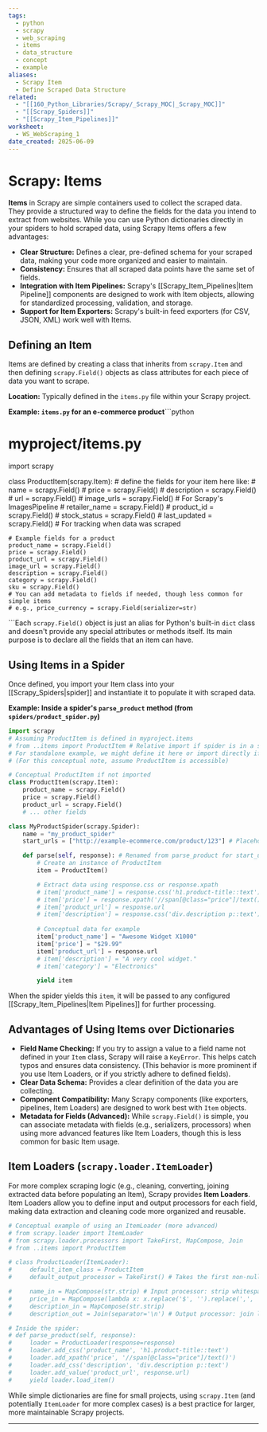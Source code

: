 ```yaml
---
tags:
  - python
  - scrapy
  - web_scraping
  - items
  - data_structure
  - concept
  - example
aliases:
  - Scrapy Item
  - Define Scraped Data Structure
related:
  - "[[160_Python_Libraries/Scrapy/_Scrapy_MOC|_Scrapy_MOC]]"
  - "[[Scrapy_Spiders]]"
  - "[[Scrapy_Item_Pipelines]]"
worksheet:
  - WS_WebScraping_1
date_created: 2025-06-09
---
```

# Scrapy: Items

**Items** in Scrapy are simple containers used to collect the scraped data. They provide a structured way to define the fields for the data you intend to extract from websites. While you can use Python dictionaries directly in your spiders to hold scraped data, using Scrapy Items offers a few advantages:

-   **Clear Structure:** Defines a clear, pre-defined schema for your scraped data, making your code more organized and easier to maintain.
-   **Consistency:** Ensures that all scraped data points have the same set of fields.
-   **Integration with Item Pipelines:** Scrapy's [[Scrapy_Item_Pipelines|Item Pipeline]] components are designed to work with Item objects, allowing for standardized processing, validation, and storage.
-   **Support for Item Exporters:** Scrapy's built-in feed exporters (for CSV, JSON, XML) work well with Items.

## Defining an Item
Items are defined by creating a class that inherits from `scrapy.Item` and then defining `scrapy.Field()` objects as class attributes for each piece of data you want to scrape.

**Location:** Typically defined in the `items.py` file within your Scrapy project.

**Example: `items.py` for an e-commerce product**```python
# myproject/items.py

import scrapy

class ProductItem(scrapy.Item):
    # define the fields for your item here like:
    # name = scrapy.Field()
    # price = scrapy.Field()
    # description = scrapy.Field()
    # url = scrapy.Field()
    # image_urls = scrapy.Field() # For Scrapy's ImagesPipeline
    # retailer_name = scrapy.Field()
    # product_id = scrapy.Field()
    # stock_status = scrapy.Field()
    # last_updated = scrapy.Field() # For tracking when data was scraped

    # Example fields for a product
    product_name = scrapy.Field()
    price = scrapy.Field()
    product_url = scrapy.Field()
    image_url = scrapy.Field()
    description = scrapy.Field()
    category = scrapy.Field()
    sku = scrapy.Field()
    # You can add metadata to fields if needed, though less common for simple items
    # e.g., price_currency = scrapy.Field(serializer=str)
```Each `scrapy.Field()` object is just an alias for Python's built-in `dict` class and doesn't provide any special attributes or methods itself. Its main purpose is to declare all the fields that an item can have.

## Using Items in a Spider
Once defined, you import your Item class into your [[Scrapy_Spiders|spider]] and instantiate it to populate it with scraped data.

**Example: Inside a spider's `parse_product` method (from `spiders/product_spider.py`)**
```python
import scrapy
# Assuming ProductItem is defined in myproject.items
# from ..items import ProductItem # Relative import if spider is in a subpackage
# For standalone example, we might define it here or import directly if in same dir
# (For this conceptual note, assume ProductItem is accessible)

# Conceptual ProductItem if not imported
class ProductItem(scrapy.Item):
    product_name = scrapy.Field()
    price = scrapy.Field()
    product_url = scrapy.Field()
    # ... other fields

class MyProductSpider(scrapy.Spider):
    name = "my_product_spider"
    start_urls = ["http://example-ecommerce.com/product/123"] # Placeholder

    def parse(self, response): # Renamed from parse_product for start_urls default
        # Create an instance of ProductItem
        item = ProductItem()

        # Extract data using response.css or response.xpath
        # item['product_name'] = response.css('h1.product-title::text').get()
        # item['price'] = response.xpath('//span[@class="price"]/text()').get()
        # item['product_url'] = response.url
        # item['description'] = response.css('div.description p::text').get()
        
        # Conceptual data for example
        item['product_name'] = "Awesome Widget X1000"
        item['price'] = "$29.99"
        item['product_url'] = response.url
        # item['description'] = "A very cool widget."
        # item['category'] = "Electronics"

        yield item
```
When the spider yields this `item`, it will be passed to any configured [[Scrapy_Item_Pipelines|Item Pipelines]] for further processing.

## Advantages of Using Items over Dictionaries
-   **Field Name Checking:** If you try to assign a value to a field name not defined in your `Item` class, Scrapy will raise a `KeyError`. This helps catch typos and ensures data consistency. (This behavior is more prominent if you use Item Loaders, or if you strictly adhere to defined fields).
-   **Clear Data Schema:** Provides a clear definition of the data you are collecting.
-   **Component Compatibility:** Many Scrapy components (like exporters, pipelines, Item Loaders) are designed to work best with `Item` objects.
-   **Metadata for Fields (Advanced):** While `scrapy.Field()` is simple, you can associate metadata with fields (e.g., serializers, processors) when using more advanced features like Item Loaders, though this is less common for basic Item usage.

## Item Loaders (`scrapy.loader.ItemLoader`)
For more complex scraping logic (e.g., cleaning, converting, joining extracted data before populating an Item), Scrapy provides **Item Loaders**. Item Loaders allow you to define input and output processors for each field, making data extraction and cleaning code more organized and reusable.

```python
# Conceptual example of using an ItemLoader (more advanced)
# from scrapy.loader import ItemLoader
# from scrapy.loader.processors import TakeFirst, MapCompose, Join
# from ..items import ProductItem

# class ProductLoader(ItemLoader):
#     default_item_class = ProductItem
#     default_output_processor = TakeFirst() # Takes the first non-null value

#     name_in = MapCompose(str.strip) # Input processor: strip whitespace
#     price_in = MapCompose(lambda x: x.replace('$', '').replace(',', ''), float) # Clean and convert to float
#     description_in = MapCompose(str.strip)
#     description_out = Join(separator='\n') # Output processor: join list of strings

# Inside the spider:
# def parse_product(self, response):
#     loader = ProductLoader(response=response)
#     loader.add_css('product_name', 'h1.product-title::text')
#     loader.add_xpath('price', '//span[@class="price"]/text()')
#     loader.add_css('description', 'div.description p::text')
#     loader.add_value('product_url', response.url)
#     yield loader.load_item()
```

While simple dictionaries are fine for small projects, using `scrapy.Item` (and potentially `ItemLoader` for more complex cases) is a best practice for larger, more maintainable Scrapy projects.

---